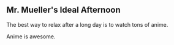 ## Mr. Mueller's Ideal Afternoon

The best way to relax after a long day is to watch tons of anime.

Anime is awesome.
